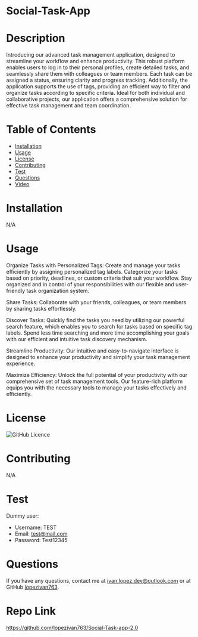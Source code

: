 # Social-Task-App
  
  # Description
  Introducing our advanced task management application, designed to streamline your workflow and enhance productivity. This robust platform enables users to log in to their personal profiles, create detailed tasks, and seamlessly share them with colleagues or team members. Each task can be assigned a status, ensuring clarity and progress tracking. Additionally, the application supports the use of tags, providing an efficient way to filter and organize tasks according to specific criteria. Ideal for both individual and collaborative projects, our application offers a comprehensive solution for effective task management and team coordination.
  
  # Table of Contents
  - [Installation](#installation)
  - [Usage](#usage)
  - [License](#license)
  - [Contributing](#contributing)
  - [Test](#test)
  - [Questions](#questions)
  - [Video](#video)
  
  # Installation
 N/A
  
  # Usage
  Organize Tasks with Personalized Tags: Create and manage your tasks efficiently by assigning personalized tag labels. Categorize your tasks based on priority, deadlines, or custom criteria that suit your workflow. Stay organized and in control of your responsibilities with our flexible and user-friendly task organization system.

Share Tasks: Collaborate with your friends, colleagues, or team members by sharing tasks effortlessly.

Discover Tasks: Quickly find the tasks you need by utilizing our powerful search feature, which enables you to search for tasks based on specific tag labels. Spend less time searching and more time accomplishing your goals with our efficient and intuitive task discovery mechanism.

Streamline Productivity: Our intuitive and easy-to-navigate interface is designed to enhance your productivity and simplify your task management experience.

Maximize Efficiency: Unlock the full potential of your productivity with our comprehensive set of task management tools. Our feature-rich platform equips you with the necessary tools to manage your tasks effectively and efficiently.
  
  # License
  ![GitHub Licence](https://img.shields.io/badge/license-MIT-blue.svg)
  
  # Contributing
  N/A
  
  # Test
  Dummy user: 
  - Username: TEST
  - Email: test@mail.com
  - Password: Test12345
  
  # Questions
  If you have any questions, contact me at [ivan.lopez.dev@outlook.com](mailto:ivan.lopez.dev@outlook.com) or at GitHub [lopezivan763](https://github.com/lopezivan763).


# Repo Link
https://github.com/lopezivan763/Social-Task-app-2.0